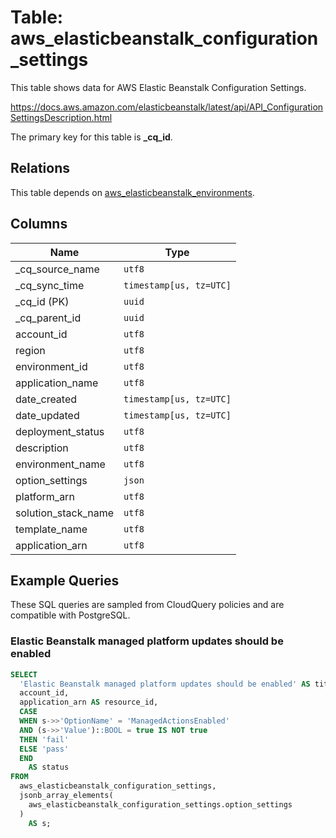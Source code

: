 # Table: aws_elasticbeanstalk_configuration_settings

This table shows data for AWS Elastic Beanstalk Configuration Settings.

https://docs.aws.amazon.com/elasticbeanstalk/latest/api/API_ConfigurationSettingsDescription.html

The primary key for this table is **_cq_id**.

## Relations

This table depends on [aws_elasticbeanstalk_environments](aws_elasticbeanstalk_environments).

## Columns

| Name          | Type          |
| ------------- | ------------- |
|_cq_source_name|`utf8`|
|_cq_sync_time|`timestamp[us, tz=UTC]`|
|_cq_id (PK)|`uuid`|
|_cq_parent_id|`uuid`|
|account_id|`utf8`|
|region|`utf8`|
|environment_id|`utf8`|
|application_name|`utf8`|
|date_created|`timestamp[us, tz=UTC]`|
|date_updated|`timestamp[us, tz=UTC]`|
|deployment_status|`utf8`|
|description|`utf8`|
|environment_name|`utf8`|
|option_settings|`json`|
|platform_arn|`utf8`|
|solution_stack_name|`utf8`|
|template_name|`utf8`|
|application_arn|`utf8`|

## Example Queries

These SQL queries are sampled from CloudQuery policies and are compatible with PostgreSQL.

### Elastic Beanstalk managed platform updates should be enabled

```sql
SELECT
  'Elastic Beanstalk managed platform updates should be enabled' AS title,
  account_id,
  application_arn AS resource_id,
  CASE
  WHEN s->>'OptionName' = 'ManagedActionsEnabled'
  AND (s->>'Value')::BOOL = true IS NOT true
  THEN 'fail'
  ELSE 'pass'
  END
    AS status
FROM
  aws_elasticbeanstalk_configuration_settings,
  jsonb_array_elements(
    aws_elasticbeanstalk_configuration_settings.option_settings
  )
    AS s;
```


